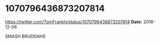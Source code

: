 # 1070796436873207814
https://twitter.com/TomFrankly/status/1070796436873207814
**Date:** 2018-12-06

SMASH BRUDDAHS
